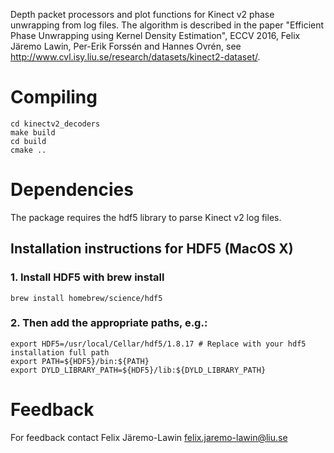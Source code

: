Depth packet processors and plot functions for Kinect v2 phase unwrapping from log files.
The algorithm is described in the paper "Efficient Phase Unwrapping using Kernel
Density Estimation", ECCV 2016, Felix Järemo Lawin, Per-Erik Forssén and 
Hannes Ovrén, see http://www.cvl.isy.liu.se/research/datasets/kinect2-dataset/. 

# Compiling

~~~~
cd kinectv2_decoders
make build
cd build
cmake ..
~~~~

# Dependencies

The package requires the hdf5 library to parse Kinect v2 log files.

## Installation instructions for HDF5 (MacOS X)

### 1. Install HDF5 with brew install
~~~~
brew install homebrew/science/hdf5
~~~~
### 2. Then add the appropriate paths, e.g.:
~~~~
export HDF5=/usr/local/Cellar/hdf5/1.8.17 # Replace with your hdf5 installation full path
export PATH=${HDF5}/bin:${PATH}
export DYLD_LIBRARY_PATH=${HDF5}/lib:${DYLD_LIBRARY_PATH}
~~~~

# Feedback

For feedback contact Felix Järemo-Lawin <felix.jaremo-lawin@liu.se>
